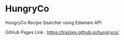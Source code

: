 # HungryCo
HungryCo Recipe Searcher using Edamam API

GitHub Pages Link : https://traziiex.github.io/hungryco/
